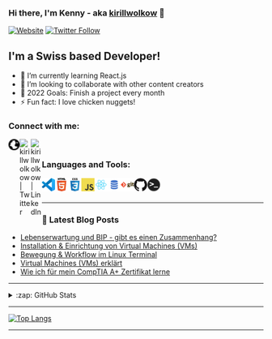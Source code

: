 ### Hi there, I'm Kenny - aka [kirillwolkow][website] 👋 

[![Website](https://img.shields.io/website?label=kennywolf.org&style=for-the-badge&url=https%3A%2F%2Fkennywolf.org)](https://kennywolf.org)
[![Twitter Follow](https://img.shields.io/twitter/follow/KirillWolkowDev?color=1DA1F2&logo=twitter&style=for-the-badge)](https://twitter.com/intent/follow?original_referer=https%3A%2F%2Fgithub.com%2FKirillWolkowDev&screen_name=KirillWolkowDev)

## I'm a Swiss based Developer!

- 🌱 I’m currently learning React.js
- 👯 I’m looking to collaborate with other content creators
- 🥅 2022 Goals: Finish a project every month
- ⚡ Fun fact: I love chicken nuggets!

### Connect with me:

[<img align="left" alt="kennywolf.org" width="22px" src="https://raw.githubusercontent.com/iconic/open-iconic/master/svg/globe.svg" />][website]
[<img align="left" alt="kirillwolkow | Twitter" width="22px" src="https://cdn.jsdelivr.net/npm/simple-icons@v3/icons/twitter.svg" />][twitter]
[<img align="left" alt="kirillwolkow | LinkedIn" width="22px" src="https://cdn.jsdelivr.net/npm/simple-icons@v3/icons/linkedin.svg" />][linkedin]

<br />

### Languages and Tools:

<img align="left" alt="Visual Studio Code" width="26px" src="https://raw.githubusercontent.com/github/explore/80688e429a7d4ef2fca1e82350fe8e3517d3494d/topics/visual-studio-code/visual-studio-code.png" />
<img align="left" alt="HTML5" width="26px" src="https://raw.githubusercontent.com/github/explore/80688e429a7d4ef2fca1e82350fe8e3517d3494d/topics/html/html.png" />
<img align="left" alt="CSS3" width="26px" src="https://raw.githubusercontent.com/github/explore/80688e429a7d4ef2fca1e82350fe8e3517d3494d/topics/css/css.png" />
<img align="left" alt="JavaScript" width="26px" src="https://raw.githubusercontent.com/github/explore/80688e429a7d4ef2fca1e82350fe8e3517d3494d/topics/javascript/javascript.png" />
<img align="left" alt="React" width="26px" src="https://raw.githubusercontent.com/github/explore/80688e429a7d4ef2fca1e82350fe8e3517d3494d/topics/react/react.png" />
<img align="left" alt="SQL" width="26px" src="https://raw.githubusercontent.com/github/explore/80688e429a7d4ef2fca1e82350fe8e3517d3494d/topics/sql/sql.png" />
<img align="left" alt="Git" width="26px" src="https://raw.githubusercontent.com/github/explore/80688e429a7d4ef2fca1e82350fe8e3517d3494d/topics/git/git.png" />
<img align="left" alt="GitHub" width="26px" src="https://raw.githubusercontent.com/github/explore/78df643247d429f6cc873026c0622819ad797942/topics/github/github.png" />
<img align="left" alt="Terminal" width="26px" src="https://raw.githubusercontent.com/github/explore/80688e429a7d4ef2fca1e82350fe8e3517d3494d/topics/terminal/terminal.png" />

<br />
<br />

---

### 📕 Latest Blog Posts

<!-- BLOG-POST-LIST:START -->
- [Lebenserwartung und BIP - gibt es einen Zusammenhang?](https://www.kennywolf.org/artikel/lebenserwartung-und-bip-gibt-es-einen-zusammenhang)
- [Installation &amp; Einrichtung von Virtual Machines &lpar;VMs&rpar;](https://www.kennywolf.org/artikel/installation-einrichtung-von-virtual-machines-vms)
- [Bewegung &amp; Workflow im Linux Terminal](https://www.kennywolf.org/artikel/bewegung-und-workflow-im-linux-terminal)
- [Virtual Machines &lpar;VMs&rpar; erklärt](https://www.kennywolf.org/artikel/virtual-machines-vms-erklart)
- [Wie ich für mein CompTIA A+ Zertifikat lerne](https://www.kennywolf.org/artikel/wie-ich-fuer-mein-comptia-a-zertifikat-lerne)
<!-- BLOG-POST-LIST:END -->

---

<details>
  <summary>:zap: GitHub Stats</summary>

  <img align="left" alt="kirillwolkow's GitHub Stats" src="https://github-readme-stats.vercel.app/api?username=kirillwolkow&show_icons=true&hide_border=true&count_private" />

</details>

---

[![Top Langs](https://github-readme-stats.vercel.app/api/top-langs/?username=kirillwolkow&langs_count=8&layout=compact)](https://github.com/kirillwolkow/github-readme-stats)

---

[website]: https://kennywolf.org
[twitter]: https://twitter.com/KirillWolkowDev
[linkedin]: https://linkedin.com/in/kennywolf-dev/
